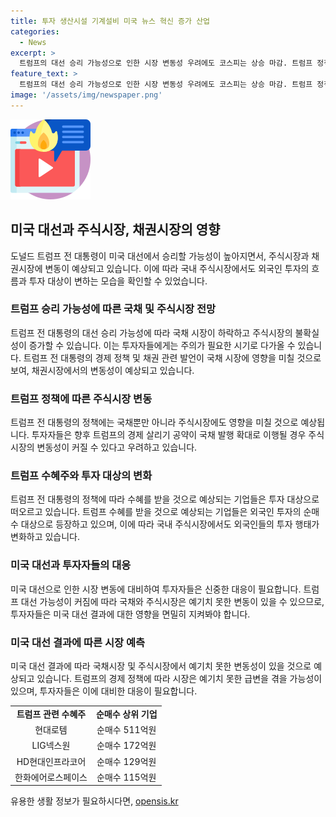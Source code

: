 ```yaml
---
title: 투자 생산시설 기계설비 미국 뉴스 혁신 증가 산업
categories:
  - News
excerpt: >
  트럼프의 대선 승리 가능성으로 인한 시장 변동성 우려에도 코스피는 상승 마감. 트럼프 정책 수혜주들은 외국인 순매수 지속. 트럼프 대통령 당선 후 주식시장은 안정했으며, 당분간 큰 변화는 없을 전망. 그러나 향후 국채 시장이 발작에 가까운 하락 압력을 받을 우려 지속. 트럼프의 내년 국가 채무 증가 및 경제 부양책으로 국채 시장이 혼란 가능성. 미국 채권시장 트럼프 발작 경험으로 인한 우려도 존재. 종전 재건주 및 방산주 등 트럼프 정책 수혜주 변동폭 크게 확대.
feature_text: >
  트럼프의 대선 승리 가능성으로 인한 시장 변동성 우려에도 코스피는 상승 마감. 트럼프 정책 수혜주들은 외국인 순매수 지속. 트럼프 대통령 당선 후 주식시장은 안정했으며, 당분간 큰 변화는 없을 전망. 그러나 향후 국채 시장이 발작에 가까운 하락 압력을 받을 우려 지속. 트럼프의 내년 국가 채무 증가 및 경제 부양책으로 국채 시장이 혼란 가능성. 미국 채권시장 트럼프 발작 경험으로 인한 우려도 존재. 종전 재건주 및 방산주 등 트럼프 정책 수혜주 변동폭 크게 확대.
image: '/assets/img/newspaper.png'
---
```


<p><img src="/assets/img/news.png" alt="rentncar 속보" /></p>

<h2 data-ke-size="size26">미국 대선과 주식시장, 채권시장의 영향</h2>

<p data-ke-size="size16">도널드 트럼프 전 대통령이 미국 대선에서 승리할 가능성이 높아지면서, 주식시장과 채권시장에 변동이 예상되고 있습니다. 이에 따라 국내 주식시장에서도 외국인 투자의 흐름과 투자 대상이 변하는 모습을 확인할 수 있었습니다.</p>

<h3><b>트럼프 승리 가능성에 따른 국채 및 주식시장 전망</b></h3>

<p data-ke-size="size16">트럼프 전 대통령의 대선 승리 가능성에 따라 국채 시장이 하락하고 주식시장의 불확실성이 증가할 수 있습니다. 이는 투자자들에게는 주의가 필요한 시기로 다가올 수 있습니다. 트럼프 전 대통령의 경제 정책 및 채권 관련 발언이 국채 시장에 영향을 미칠 것으로 보여, 채권시장에서의 변동성이 예상되고 있습니다.</p>

<h3><b>트럼프 정책에 따른 주식시장 변동</b></h3>

<p data-ke-size="size16">트럼프 전 대통령의 정책에는 국채뿐만 아니라 주식시장에도 영향을 미칠 것으로 예상됩니다. 투자자들은 향후 트럼프의 경제 살리기 공약이 국채 발행 확대로 이행될 경우 주식시장의 변동성이 커질 수 있다고 우려하고 있습니다.</p>

<h3><b>트럼프 수혜주와 투자 대상의 변화</b></h3>

<p data-ke-size="size16">트럼프 전 대통령의 정책에 따라 수혜를 받을 것으로 예상되는 기업들은 투자 대상으로 떠오르고 있습니다. 트럼프 수혜를 받을 것으로 예상되는 기업들은 외국인 투자의 순매수 대상으로 등장하고 있으며, 이에 따라 국내 주식시장에서도 외국인들의 투자 행태가 변화하고 있습니다.</p>

<h3><b>미국 대선과 투자자들의 대응</b></h3>

<p data-ke-size="size16">미국 대선으로 인한 시장 변동에 대비하여 투자자들은 신중한 대응이 필요합니다. 트럼프 대선 가능성이 커짐에 따라 국채와 주식시장은 예기치 못한 변동이 있을 수 있으므로, 투자자들은 미국 대선 결과에 대한 영향을 면밀히 지켜봐야 합니다.</p>

<h3><b>미국 대선 결과에 따른 시장 예측</b></h3>

<p data-ke-size="size16">미국 대선 결과에 따라 국채시장 및 주식시장에서 예기치 못한 변동성이 있을 것으로 예상되고 있습니다. 트럼프의 경제 정책에 따라 시장은 예기치 못한 급변을 겪을 가능성이 있으며, 투자자들은 이에 대비한 대응이 필요합니다.</p>

<table>
    <tbody>
        <tr>
            <td style="text-align: center; height: 17px;"><b>트럼프 관련 수혜주</b></td>
            <td style="text-align: center; height: 17px;"><b>순매수 상위 기업</b></td>
        </tr>
        <tr>
            <td style="text-align: center; height: 17px;">현대로템</td>
            <td style="text-align: center; height: 17px;">순매수 511억원</td>
        </tr>
        <tr>
            <td style="text-align: center; height: 17px;">LIG넥스원</td>
            <td style="text-align: center; height: 17px;">순매수 172억원</td>
        </tr>
        <tr>
            <td style="text-align: center; height: 17px;">HD현대인프라코어</td>
            <td style="text-align: center; height: 17px;">순매수 129억원</td>
        </tr>
        <tr>
            <td style="text-align: center; height: 17px;">한화에어로스페이스</td>
            <td style="text-align: center; height: 17px;">순매수 115억원</td>
        </tr>
    </tbody>
</table>
유용한 생활 정보가 필요하시다면, <a href="https://opensis.kr" rel="dofollow">opensis.kr</a>


